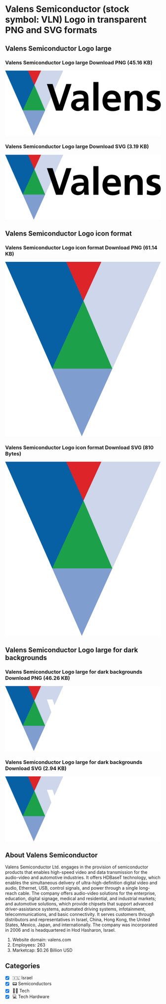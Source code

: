 # Valens Semiconductor (stock symbol: VLN) Logo in transparent PNG and SVG formats

## Valens Semiconductor Logo large

### Valens Semiconductor Logo large Download PNG (45.16 KB)

![Valens Semiconductor Logo large Download PNG (45.16 KB)](/img/orig/VLN_BIG-99747992.png)

### Valens Semiconductor Logo large Download SVG (3.19 KB)

![Valens Semiconductor Logo large Download SVG (3.19 KB)](/img/orig/VLN_BIG-d8a7132b.svg)

## Valens Semiconductor Logo icon format

### Valens Semiconductor Logo icon format Download PNG (61.14 KB)

![Valens Semiconductor Logo icon format Download PNG (61.14 KB)](/img/orig/VLN-2030a203.png)

### Valens Semiconductor Logo icon format Download SVG (810 Bytes)

![Valens Semiconductor Logo icon format Download SVG (810 Bytes)](/img/orig/VLN-cdbffb0f.svg)

## Valens Semiconductor Logo large for dark backgrounds

### Valens Semiconductor Logo large for dark backgrounds Download PNG (46.26 KB)

![Valens Semiconductor Logo large for dark backgrounds Download PNG (46.26 KB)](/img/orig/VLN_BIG.D-29fd9e37.png)

### Valens Semiconductor Logo large for dark backgrounds Download SVG (2.94 KB)

![Valens Semiconductor Logo large for dark backgrounds Download SVG (2.94 KB)](/img/orig/VLN_BIG.D-5cf0f646.svg)

## About Valens Semiconductor

Valens Semiconductor Ltd. engages in the provision of semiconductor products that enables high-speed video and data transmission for the audio-video and automotive industries. It offers HDBaseT technology, which enables the simultaneous delivery of ultra-high-definition digital video and audio, Ethernet, USB, control signals, and power through a single long-reach cable. The company offers audio-video solutions for the enterprise, education, digital signage, medical and residential, and industrial markets; and automotive solutions, which provide chipsets that support advanced driver-assistance systems, automated driving systems, infotainment, telecommunications, and basic connectivity. It serves customers through distributors and representatives in Israel, China, Hong Kong, the United States, Mexico, Japan, and internationally. The company was incorporated in 2006 and is headquartered in Hod Hasharon, Israel.

1. Website domain: valens.com
2. Employees: 263
3. Marketcap: $0.26 Billion USD


## Categories
- [x] 🇮🇱 Israel
- [x] 📟 Semiconductors
- [x] 👩‍💻 Tech
- [x] 💻 Tech Hardware
